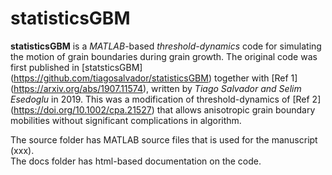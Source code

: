 # statisticsGBM
**statisticsGBM** is a *MATLAB*-based *threshold-dynamics* code for simulating the motion of grain boundaries during
grain growth. The original code was first published in [statsticsGBM] (https://github.com/tiagosalvador/statisticsGBM) 
together with [Ref 1] (https://arxiv.org/abs/1907.11574), written by *Tiago Salvador and Selim Esedoglu* in 2019.  This was a modification of threshold-dynamics of [Ref 2] (https://doi.org/10.1002/cpa.21527) that allows anisotropic grain boundary mobilities without significant complications in algorithm. 

The source folder has MATLAB source files that is used for the manuscript (xxx).  <br /> 
The docs folder has html-based documentation on the code. 
 
